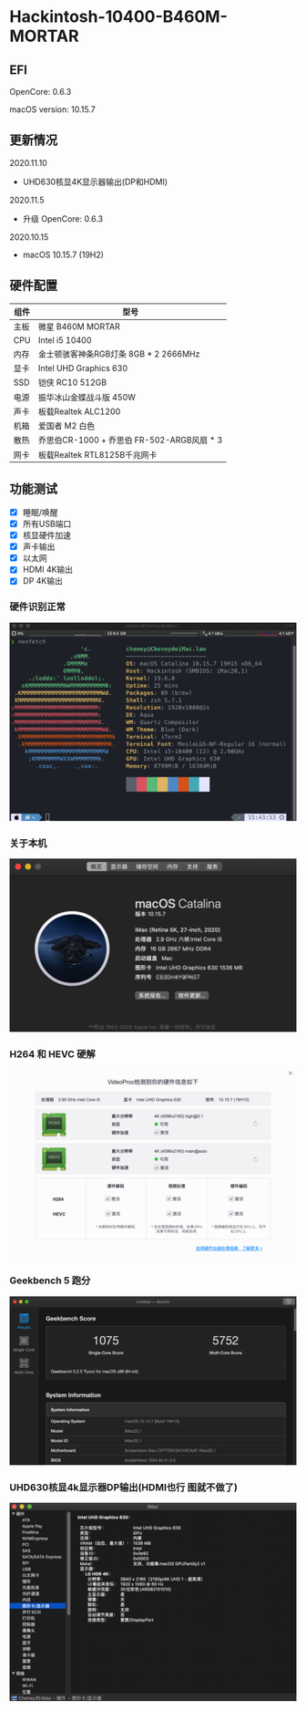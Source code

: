 # Hackintosh-10400-B460M-MORTAR
## EFI 
OpenCore: 0.6.3

macOS version: 10.15.7

##  更新情况

2020.11.10

- UHD630核显4K显示器输出(DP和HDMI)

2020.11.5

- 升级 OpenCore: 0.6.3

2020.10.15

+ macOS 10.15.7 (19H2)

## 硬件配置
|组件|型号|
|------|------|
|主板|微星 B460M MORTAR|
|CPU|Intel i5 10400|
|内存|金士顿骇客神条RGB灯条 8GB * 2 2666MHz|
|显卡|Intel UHD Graphics 630 |
|SSD|铠侠 RC10 512GB|
|电源|振华冰山金蝶战斗版 450W|
|声卡|板载Realtek ALC1200|
|机箱|爱国者 M2 白色|
|散热|乔思伯CR-1000 + 乔思伯 FR-502-ARGB风扇 * 3|
|网卡|板载Realtek RTL8125B千兆网卡|

## 功能测试

- [x] 睡眠/唤醒
- [x] 所有USB端口
- [x] 核显硬件加速
- [x] 声卡输出
- [x] 以太网
- [x] HDMI 4K输出
- [x] DP 4K输出 

### 硬件识别正常
![](./images/pic1.png)

### 关于本机
![](./images/pic2.png)

### H264 和 HEVC 硬解
![](./images/pic3.png)

### Geekbench 5 跑分
![](./images/pic4.png)

### UHD630核显4k显示器DP输出(HDMI也行 图就不做了)
![](./images/pic5.png)
